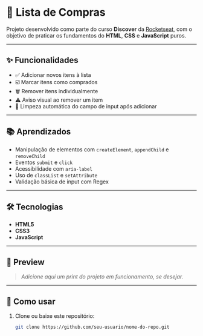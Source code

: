 # 🛒 Lista de Compras

Projeto desenvolvido como parte do curso **Discover** da [Rocketseat](https://www.rocketseat.com.br/), com o objetivo de praticar os fundamentos do **HTML**, **CSS** e **JavaScript** puros.

---

## ✨ Funcionalidades

- ✅ Adicionar novos itens à lista
- ☑️ Marcar itens como comprados
- 🗑️ Remover itens individualmente
- ⚠️ Aviso visual ao remover um item
- 🧹 Limpeza automática do campo de input após adicionar

---

## 📚 Aprendizados

- Manipulação de elementos com `createElement`, `appendChild` e `removeChild`
- Eventos `submit` e `click`
- Acessibilidade com `aria-label`
- Uso de `classList` e `setAttribute`
- Validação básica de input com Regex

---

## 🛠 Tecnologias

- **HTML5**
- **CSS3**
- **JavaScript**

---

## 📸 Preview

> _Adicione aqui um print do projeto em funcionamento, se desejar._

---

## 🚀 Como usar

1. Clone ou baixe este repositório:
   ```bash
   git clone https://github.com/seu-usuario/nome-do-repo.git

